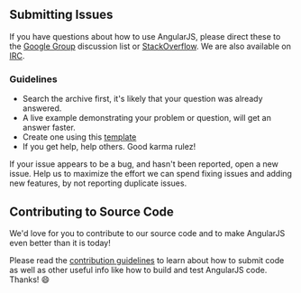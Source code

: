 ## Submitting Issues

If you have questions about how to use AngularJS, please direct these to the
[Google Group][groups] discussion list or [StackOverflow][stackoverflow]. We are
also available on [IRC][irc].

### Guidelines

* Search the archive first, it's likely that your question was already answered.
* A live example demonstrating your problem or question, will get an answer faster.
* Create one using this [template][template]
* If you get help, help others. Good karma rulez!

If your issue appears to be a bug, and hasn't been reported, open a new issue.
Help us to maximize the effort we can spend fixing issues and adding new
features, by not reporting duplicate issues.

[stackoverflow]: http://stackoverflow.com/questions/tagged/angularjs
[groups]: https://groups.google.com/forum/?fromgroups#!forum/angular
[irc]: http://webchat.freenode.net/?channels=angularjs&uio=d4
[template]: http://plnkr.co/edit/gist:3510140

## Contributing to Source Code

We'd love for you to contribute to our source code and to make AngularJS even
better than it is today!

 Please read the [contribution guidelines][contribute] to learn about how to submit code as well as
 other useful info like how to build and test AngularJS code. Thanks! :smile:

[list]: https://groups.google.com/forum/?fromgroups#!forum/angular
[contribute]: http://docs.angularjs.org/misc/contribute
